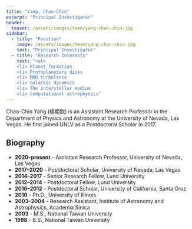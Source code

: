 ```yaml
---
title: "Yang, Chao-Chin"
excerpt: "Principal Investigator"
header:
  teaser: /assets/images/team/yang-chao-chin.jpg
sidebar:
  - title: "Position"
    image: /assets/images/team/yang-chao-chin.jpg
    text: "Principal Investigator"
  - title: "Research Interests"
    text: "<ul>
    <li> Planet formation
    <li> Protoplanetary disks
    <li> MHD turbulence
    <li> Galactic dynamics
    <li> The interstellar medium
    <li> Computational astrophysics"
---
```


Chao-Chin Yang (楊朝欽) is an Assistant Research Professor in the Department of Physics and Astronomy at the University of Nevada, Las Vegas.
He first joined UNLV as a Postdoctoral Scholar in 2017.

## Biography
- __2020–present__ - Assistant Research Professor, University of Nevada, Las Vegas
- __2017–2020__ - Postdoctoral Scholar, University of Nevada, Las Vegas
- __2014–2017__ - Senior Research Fellow, Lund University
- __2012–2014__ - Postdoctoral Fellow, Lund University
- __2010–2012__ - Postdoctoral Scholar, University of California, Santa Cruz
- __2010__ - Ph.D., University of Illinois
- __2003–2004__ - Research Assistant, Institute of Astronomy and Astrophysics, Academia Sinica
- __2003__ - M.S., National Taiwan University
- __1998__ - B.S., National Taiwan University
